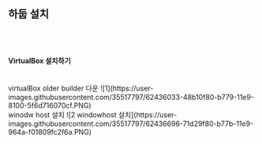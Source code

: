 
## 하둡 설치

<br><br>

#### VirtualBox 설치하기


<br>
virtualBox older builder 다운
![1](https://user-images.githubusercontent.com/35517797/62436033-48b10f80-b779-11e9-8100-5f6d716070cf.PNG)

<br>
winodw host 설치
![2 windowhost 설치](https://user-images.githubusercontent.com/35517797/62436696-71d29f80-b77b-11e9-964a-f01809fc2f6a.PNG)


